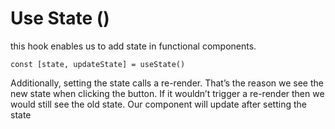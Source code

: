 # Use State ()

this hook enables us to add state in functional components.

`const [state, updateState] = useState()`

Additionally, setting the state calls a re-render. That’s the reason we see the new state when clicking the button. If it wouldn’t trigger a re-render then we would still see the old state. Our component will update after setting the state